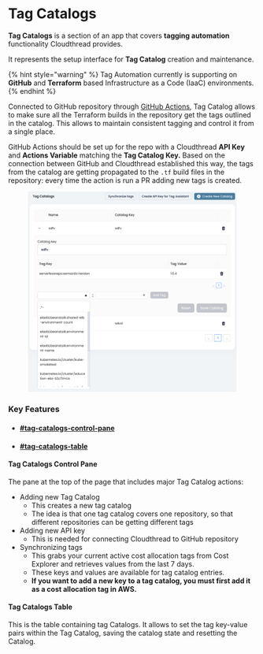 # Tag Catalogs

**Tag Catalogs** is a section of an app that covers **tagging automation** functionality Cloudthread provides.

It represents the setup interface for **Tag Catalog** creation and maintenance.

{% hint style="warning" %}
Tag Automation currently is supporting on **GitHub** and **Terraform** based Infrastructure as a Code (IaaC) environments.
{% endhint %}

Connected to GitHub repository through [GitHub Actions](https://docs.github.com/en/actions), Tag Catalog allows to make sure all the Terraform builds in the repository get the tags outlined in the catalog. This allows to maintain consistent tagging and control it from a single place.

GitHub Actions should be set up for the repo with a Cloudthread  **API Key** and **Actions Variable** matching the **Tag Catalog Key.** Based on the connection between GitHub and Cloudthread established this way, the tags from the catalog are getting propagated to the `.tf` build files in the repository: every time the action is run a PR adding new tags is created.

<figure><img src="../../.gitbook/assets/image (1).png" alt=""><figcaption></figcaption></figure>

### Key Features

* #### [#tag-catalogs-control-pane](tag-catalogs.md#tag-catalogs-control-pane "mention")
* #### [#tag-catalogs-table](tag-catalogs.md#tag-catalogs-table "mention")

#### Tag Catalogs Control Pane

The pane at the top of the page that includes major Tag Catalog actions:

* Adding new Tag Catalog
  * This creates a new tag catalog
  * The idea is that one tag catalog covers one repository, so that different repositories can be getting different tags
* Adding new API key
  * This is needed for connecting Cloudthread to GitHub repository
* Synchronizing tags
  * This grabs your current active cost allocation tags from Cost Explorer and retrieves values from the last 7 days. 
  * These keys and values are available for tag catalog entries.
  * **If you want to add a new key to a tag catalog, you must first add it as a cost allocation tag in AWS.**

#### Tag Catalogs Table

This is the table containing tag Catalogs. It allows to set the tag key-value pairs within the Tag Catalog, saving the catalog state and resetting the Catalog.

